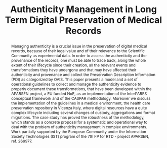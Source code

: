 ---
abstract: Managing authenticity is a crucial issue in the preservation of digital
  medical records, because of their legal value and of their relevance to the Scientific
  Community as experimental data. In order to assess the authenticity and the provenance
  of the records, one must be able to trace back, along the whole extent of their
  lifecycle since their creation, all the relevant events and transformations they
  have undergone and that may have affected their authenticity and provenance and
  collect the Preservation Description Information (PDI) as categorized by OAIS. This
  paper presents a model and a set of operational guidelines to collect and manage
  the authenticity evidence to properly document these transformations, that have
  been developed within the APARSEN project, a EU funded NoE, as an implementation
  of the InterPARES conceptual framework and of the CASPAR methodology. Moreover we
  discuss the implementation of the guidelines in a medical environment, the health
  care preservation repository in Vicenza Italy, where digital resources have a quite
  complex lifecycle including several changes of custody, aggregations and format
  migrations. The case study has proved the robustness of the methodology, which stands
  as a concrete proposal for a systematic and operational way to deal with the problem
  of authenticity management in complex environments.  Work partially supported by
  the European Community under the Information Society Technologies (IST) program
  of the 7th FP for RTD - project APARSEN, ref. 269977.
creators:
- Salza, Silvio
- Guercio, Maria
date: null
document_url: https://services.phaidra.univie.ac.at/api/object/o:293837/download
grand_parent: iPRES
institutions: []
keywords:
- ischool
- toronto
- canada
- authenticity
- digital preservation
- e-health
- medical records.
landing_page_url: https://phaidra.univie.ac.at/o:293837
language: eng
layout: publication
license: CC BY-NC-SA 3.0 AT
notes_url: null
parent: iPRES 2012
presentation_url: null
publication_type: paper
size: 827783
source_name: iPRES
title: Authenticity Management in Long Term Digital Preservation of Medical Records
year: 2012
---